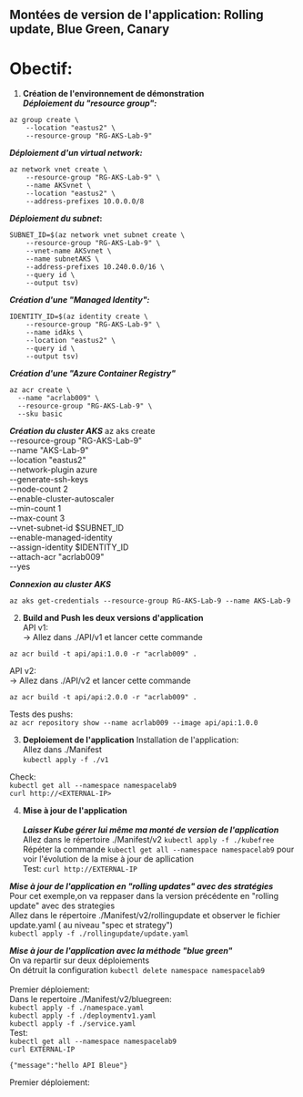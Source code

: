 ## Montées de version de l'application: Rolling update, Blue Green, Canary
# Obectif:
1. **Création de l'environnement de démonstration** <br>
**_Déploiement du "resource group":_**
```
az group create \
    --location "eastus2" \
    --resource-group "RG-AKS-Lab-9"
```
**_Déploiement d'un virtual network:_**
```
az network vnet create \
    --resource-group "RG-AKS-Lab-9" \
    --name AKSvnet \
    --location "eastus2" \
    --address-prefixes 10.0.0.0/8
```
**_Déploiement du subnet_:**
```
SUBNET_ID=$(az network vnet subnet create \
    --resource-group "RG-AKS-Lab-9" \
    --vnet-name AKSvnet \
    --name subnetAKS \
    --address-prefixes 10.240.0.0/16 \
    --query id \
    --output tsv)
```
**_Création d'une "Managed Identity":_**
```
IDENTITY_ID=$(az identity create \
    --resource-group "RG-AKS-Lab-9" \
    --name idAks \
    --location "eastus2" \
    --query id \
    --output tsv)
```
**_Création d'une "Azure Container Registry"_**
```
az acr create \
  --name "acrlab009" \
  --resource-group "RG-AKS-Lab-9" \
  --sku basic
```
**_Création du cluster AKS_**
az aks create \
    --resource-group "RG-AKS-Lab-9" \
    --name "AKS-Lab-9" \
    --location "eastus2" \
    --network-plugin azure \
    --generate-ssh-keys \
    --node-count 2 \
    --enable-cluster-autoscaler \
    --min-count 1 \
    --max-count 3 \
    --vnet-subnet-id $SUBNET_ID \
    --enable-managed-identity \
    --assign-identity $IDENTITY_ID \
    --attach-acr "acrlab009" \
    --yes

**_Connexion au cluster AKS_**

`az aks get-credentials --resource-group RG-AKS-Lab-9 --name AKS-Lab-9`  

2. **Build and Push les deux versions d'application** <br>
API v1: <br>
-> Allez dans ./API/v1 et lancer cette commande<br>
```
az acr build -t api/api:1.0.0 -r "acrlab009" .
```
API v2: <br>
-> Allez dans ./API/v2 et lancer cette commande<br>
```
az acr build -t api/api:2.0.0 -r "acrlab009" .
```
Tests des pushs:<br>
`az acr repository show --name acrlab009 --image api/api:1.0.0`<br>


3. **Deploiement de l'application**
Installation de l'application:<br>
Allez dans ./Manifest<br>
`kubectl apply -f ./v1`

Check:<br>
`kubectl get all --namespace namespacelab9`<br>
`curl http://<EXTERNAL-IP>`<br>

4. **Mise à jour de l'application** <br><br>
**_Laisser Kube gérer lui même ma monté de version de l'application_**<br>
Allez dans le répertoire ./Manifest/v2 
`kubectl apply -f ./kubefree`<br>
Répéter la commande `kubectl get all --namespace namespacelab9` pour voir l'évolution de la mise à jour de apllication <br>
Test: `curl http://EXTERNAL-IP`

**_Mise à jour de l'application en "rolling updates" avec des stratégies_**<br>
Pour cet exemple,on va reppaser dans la version précédente en "rolling update" avec des strategies<br>
Allez dans le répertoire ./Manifest/v2/rollingupdate et observer le fichier update.yaml ( au niveau "spec et strategy")<br>
`kubectl apply -f ./rollingupdate/update.yaml`<br>

**_Mise à jour de l'application avec la méthode "blue green"_**<br>
On va repartir sur deux déploiements <br>
On détruit la configuration `kubectl delete namespace namespacelab9`<br><br>
Premier déploiement:<br>
Dans le repertoire ./Manifest/v2/bluegreen: <br>
`kubectl apply -f ./namespace.yaml`<br>
`kubectl apply -f ./deploymentv1.yaml`<br>
`kubectl apply -f ./service.yaml`<br>
Test:<br>
`kubectl get all --namespace namespacelab9`<br>
`curl EXTERNAL-IP`
```
{"message":"hello API Bleue"}
```
Premier déploiement:<br>




















